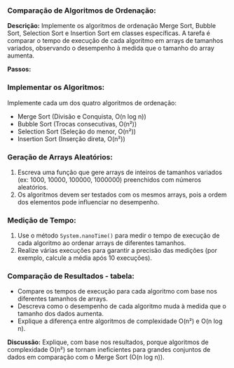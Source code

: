 ### Comparação de Algoritmos de Ordenação:

**Descrição:**
Implemente os algoritmos de ordenação Merge Sort, Bubble Sort, Selection Sort e Insertion Sort em classes específicas. A tarefa é comparar o tempo de execução de cada algoritmo em arrays de tamanhos variados, observando o desempenho à medida que o tamanho do array aumenta.

**Passos:**

### Implementar os Algoritmos:
Implemente cada um dos quatro algoritmos de ordenação:

- Merge Sort (Divisão e Conquista, O(n log n))
- Bubble Sort (Trocas consecutivas, O(n²))
- Selection Sort (Seleção do menor, O(n²))
- Insertion Sort (Inserção direta, O(n²))

### Geração de Arrays Aleatórios:
1. Escreva uma função que gere arrays de inteiros de tamanhos variados (ex: 1000, 10000, 100000, 1000000) preenchidos com números aleatórios.
2. Os algoritmos devem ser testados com os mesmos arrays, pois a ordem dos elementos pode influenciar no desempenho.

### Medição de Tempo:
1. Use o método `System.nanoTime()` para medir o tempo de execução de cada algoritmo ao ordenar arrays de diferentes tamanhos.
2. Realize várias execuções para garantir a precisão das medições (por exemplo, calcule a média após 10 execuções).

### Comparação de Resultados - tabela:
- Compare os tempos de execução para cada algoritmo com base nos diferentes tamanhos de arrays.
- Descreva como o desempenho de cada algoritmo muda à medida que o tamanho dos dados aumenta.
- Explique a diferença entre algoritmos de complexidade O(n²) e O(n log n).

**Discussão:**
Explique, com base nos resultados, porque algoritmos de complexidade O(n²) se tornam ineficientes para grandes conjuntos de dados em comparação com o Merge Sort (O(n log n)).

